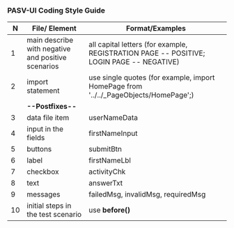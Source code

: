 ### PASV-UI Coding Style Guide

| N | File/ Element | Format/Examples |
| ------ | ----------- | ----- |
|1| main describe with negative and positive scenarios| all capital letters (for example, REGISTRATION PAGE -- POSITIVE; LOGIN PAGE -- NEGATIVE) |
|2| import statement | use single quotes (for example, import HomePage from '../../_PageObjects/HomePage';) |
||**--Postfixes--**|
|3| data file item | userNameData |
|4| input in the fields | firstNameInput  |
|5| buttons |  submitBtn  |
|6| label |  firstNameLbl  |
|7| checkbox |  activityChk  |
|8| text |  answerTxt  |
|9| messages | failedMsg, invalidMsg, requiredMsg |  
|10| initial steps in the test scenario | use **before()** |  
